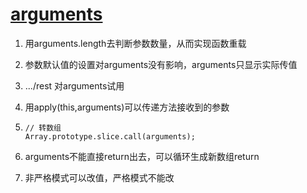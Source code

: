 # [arguments](https://zhuanlan.zhihu.com/p/23007032)

1. 用arguments.length去判断参数数量，从而实现函数重载

2. 参数默认值的设置对arguments没有影响，arguments只显示实际传值

3. .../rest 对arguments试用

4. 用apply(this,arguments)可以传递方法接收到的参数

5. ```text
   // 转数组
   Array.prototype.slice.call(arguments);
   ```

6. arguments不能直接return出去，可以循环生成新数组return
7. 非严格模式可以改值，严格模式不能改

